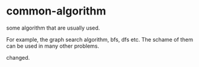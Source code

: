 # common-algorithm
some algorithm that are usually used.

For example, the graph search algorithm, bfs, dfs etc. The schame of them can be used in many other problems.

changed.